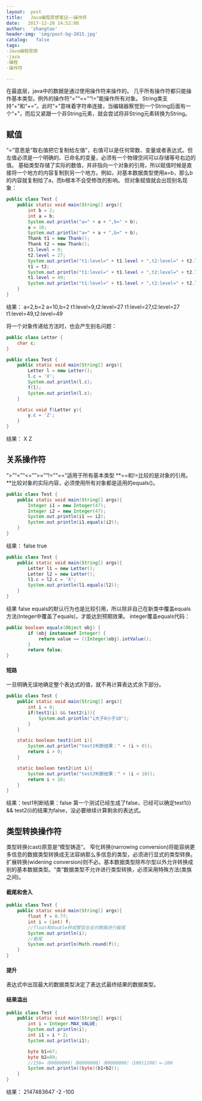```yaml
---
layout:  post
title:   Java编程思想笔记——操作符
date:   2017-12-28 14:52:06
author:  'zhangtao'
header-img: 'img/post-bg-2015.jpg'
catalog:   false
tags:
-Java编程思想
-java
-编程
-操作符

---
```




在最底层，java中的数据是通过使用操作符来操作的。  几乎所有操作符都只能操作基本类型。例外的操作符“=”“==”“!=”能操作所有对象。  String类支持“+”和“+=”。此时“+”意味着字符串连接，当编辑器察觉到一个String后面有一个“+”，而后又紧跟一个非String元素，就会尝试将非String元素转换为String。

## 赋值

“=”意思是“取右值把它复制给左值”，右值可以是任何常数、变量或者表达式。但左值必须是一个明确的、已命名的变量，必须有一个物理空间可以存储等号右边的值。  基础类型存储了实际的数值，并非指向一个对象的引用，所以赋值时候是直接将一个地方的内容复制到另一个地方。例如，对基本数据类型使用a=b，那么b的内容就复制给了a，而b根本不会受修改的影响。  但对象赋值就会出现别名现象：

```java
public class Test {
    public static void main(String[] args){
        int b = 2;
        int a = b;
        System.out.println("a=" + a + ",b=" + b);
        a = 10;
        System.out.println("a=" + a + ",b=" + b);
        Thank t1 = new Thank();
        Thank t2 = new Thank();
        t1.level = 9;
        t2.level = 27;
        System.out.println("t1:level=" + t1.level + ",t2:level=" + t2.level);
        t1 = t2;
        System.out.println("t1:level=" + t1.level + ",t2:level=" + t2.level);
        t1.level = 49;
        System.out.println("t1:level=" + t1.level + ",t2:level=" + t2.level);
    }
}
```

结果：  a=2,b=2  a=10,b=2  t1:level=9,t2:level=27  t1:level=27,t2:level=27  t1:level=49,t2:level=49

将一个对象传递给方法时，也会产生别名问题：

```java
public class Letter {
    char c;
}

public class Test {
    public static void main(String[] args){
        Letter l = new Letter();
        l.c = 'X';
        System.out.println(l.c);
        f(l);
        System.out.println(l.c);
    }

    static void f(Letter y){
        y.c = 'Z';
    }
}
```

结果：  X  Z

## 关系操作符

“&gt;”“&lt;”“&lt;=”“&gt;=”“!=”“==”适用于所有基本类型  **==和!=比较的是对象的引用。**比较对象的实际内容，必须使用所有对象都是适用的equals()。

```java
public class Test {
    public static void main(String[] args){
        Integer i1 = new Integer(47);
        Integer i2 = new Integer(47);
        System.out.println(i1 == i2);
        System.out.println(i1.equals(i2));
    }
}
```

结果：  false  true

```java
public class Test {
    public static void main(String[] args){
        Letter l1 = new Letter();
        Letter l2 = new Letter();
        l1.c = l2.c = 'X';
        System.out.println(l1.equals(l2));
    }
}
```

结果 false  equals的默认行为也是比较引用，所以除非自己在新类中覆盖equals方法(Integer中覆盖了equals)，才能达到预期效果。  integer覆盖equals代码：

```java
public boolean equals(Object obj) {
        if (obj instanceof Integer) {
            return value == ((Integer)obj).intValue();
        }
        return false;
}
```

#### 短路

一旦明确无误地确定整个表达式的值，就不再计算表达式余下部分。

```java
public class Test {
    public static void main(String[] args){
        int i = 0;
        if(test1(i) && test2(i)){
            System.out.println("i大于0小于10");
        }
    }

    static boolean test1(int i){
        System.out.println("test1判断结果：" + (i > 0));
        return i > 0;
    }

    static boolean test2(int i){
        System.out.println("test2判断结果：" + (i < 10));
        return i < 10;
    }
}
```

结果：test1判断结果：false  第一个测试已经生成了false，已经可以确定test1(i) &amp;&amp; test2(i)的结果为false，没必要继续计算剩余的表达式。

## 类型转换操作符

类型转换(cast)原意是“模型铸造”。  窄化转换(narrowing conversion)将能容纳更多信息的数据类型转换成无法容纳那么多信息的类型，必须进行显式的类型转换。  扩展转换(widening conversion)则不必。基本数据类型除布尔型以外允许转换成别的基本数据类型。“类”数据类型不允许进行类型转换，必须采用特殊方法(类族之间)。

#### 截尾和舍入

```java
public class Test {
    public static void main(String[] args){
        float f = 0.7f;
        int i = (int) f;
        //float和double转成整型总会对数据进行截尾
        System.out.println(i);
        //截尾
        System.out.println(Math.round(f));
    }
}
```

#### 提升

表达式中出现最大的数据类型决定了表达式最终结果的数据类型。

#### 结果溢出

```java
public class Test {
    public static void main(String[] args){
        int i = Integer.MAX_VALUE;
        System.out.println(i);
        int i1 = i * 2;
        System.out.println(i1);

        byte b1=67;
        byte b2=89;
        //156=（00000000）（00000000）（00000000）（10011100）=-100
        System.out.println((byte)(b1+b2));
    }
}
```

结果：  2147483647  -2  -100

